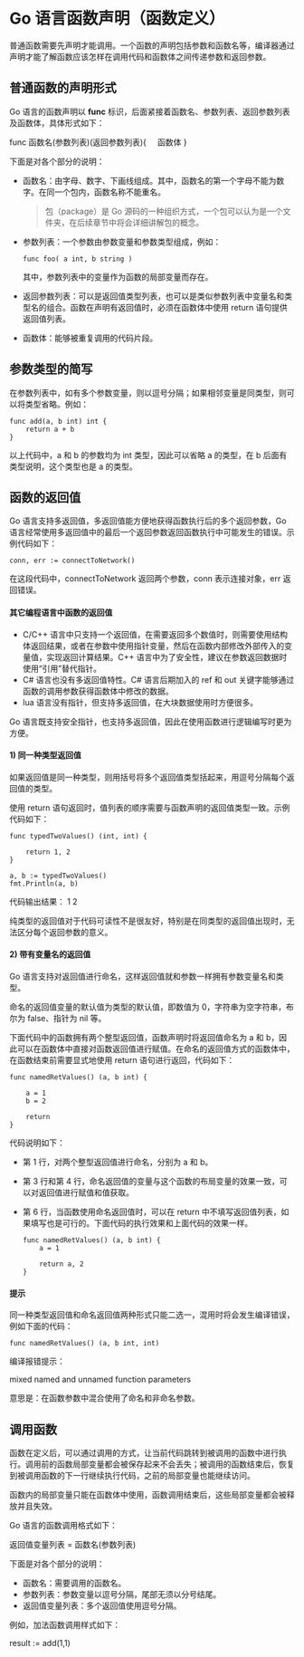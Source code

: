 # Go 语言函数声明（函数定义）

普通函数需要先声明才能调用。一个函数的声明包括参数和函数名等，编译器通过声明才能了解函数应该怎样在调用代码和函数体之间传递参数和返回参数。

## 普通函数的声明形式

Go 语言的函数声明以 **func** 标识，后面紧接着函数名、参数列表、返回参数列表及函数体，具体形式如下：

func 函数名(参数列表)(返回参数列表){
    函数体
}

下面是对各个部分的说明：

*   函数名：由字母、数字、下画线组成。其中，函数名的第一个字母不能为数字。在同一个包内，函数名称不能重名。

    > 包（package）是 Go 源码的一种组织方式，一个包可以认为是一个文件夹，在后续章节中将会详细讲解包的概念。

*   参数列表：一个参数由参数变量和参数类型组成，例如：

    ```
    func foo( a int, b string )
    ```

    其中，参数列表中的变量作为函数的局部变量而存在。
*   返回参数列表：可以是返回值类型列表，也可以是类似参数列表中变量名和类型名的组合。函数在声明有返回值时，必须在函数体中使用 return 语句提供返回值列表。
*   函数体：能够被重复调用的代码片段。

## 参数类型的简写

在参数列表中，如有多个参数变量，则以逗号分隔；如果相邻变量是同类型，则可以将类型省略。例如：

```
func add(a, b int) int {
    return a + b
}
```

以上代码中，a 和 b 的参数均为 int 类型，因此可以省略 a 的类型，在 b 后面有类型说明，这个类型也是 a 的类型。

## 函数的返回值

Go 语言支持多返回值，多返回值能方便地获得函数执行后的多个返回参数，Go 语言经常使用多返回值中的最后一个返回参数返回函数执行中可能发生的错误。示例代码如下：

```
conn, err := connectToNetwork()
```

在这段代码中，connectToNetwork 返回两个参数，conn 表示连接对象，err 返回错误。

#### 其它编程语言中函数的返回值

*   C/C++ 语言中只支持一个返回值，在需要返回多个数值时，则需要使用结构体返回结果，或者在参数中使用指针变量，然后在函数内部修改外部传入的变量值，实现返回计算结果。C++ 语言中为了安全性，建议在参数返回数据时使用“引用”替代指针。
*   C# 语言也没有多返回值特性。C# 语言后期加入的 ref 和 out 关键字能够通过函数的调用参数获得函数体中修改的数据。
*   lua 语言没有指针，但支持多返回值，在大块数据使用时方便很多。

Go 语言既支持安全指针，也支持多返回值，因此在使用函数进行逻辑编写时更为方便。

#### 1) 同一种类型返回值

如果返回值是同一种类型，则用括号将多个返回值类型括起来，用逗号分隔每个返回值的类型。

使用 return 语句返回时，值列表的顺序需要与函数声明的返回值类型一致。示例代码如下：

```
func typedTwoValues() (int, int) {

    return 1, 2
}

a, b := typedTwoValues()
fmt.Println(a, b)
```

代码输出结果：
1 2

纯类型的返回值对于代码可读性不是很友好，特别是在同类型的返回值出现时，无法区分每个返回参数的意义。

#### 2) 带有变量名的返回值

Go 语言支持对返回值进行命名，这样返回值就和参数一样拥有参数变量名和类型。

命名的返回值变量的默认值为类型的默认值，即数值为 0，字符串为空字符串，布尔为 false、指针为 nil 等。

下面代码中的函数拥有两个整型返回值，函数声明时将返回值命名为 a 和 b，因此可以在函数体中直接对函数返回值进行赋值。在命名的返回值方式的函数体中，在函数结束前需要显式地使用 return 语句进行返回，代码如下：

```
func namedRetValues() (a, b int) {

    a = 1
    b = 2

    return
}
```

代码说明如下：

*   第 1 行，对两个整型返回值进行命名，分别为 a 和 b。
*   第 3 行和第 4 行，命名返回值的变量与这个函数的布局变量的效果一致，可以对返回值进行赋值和值获取。
*   第 6 行，当函数使用命名返回值时，可以在 return 中不填写返回值列表，如果填写也是可行的。下面代码的执行效果和上面代码的效果一样。

    ```
    func namedRetValues() (a, b int) {
        a = 1

        return a, 2
    }
    ```

#### 提示

同一种类型返回值和命名返回值两种形式只能二选一，混用时将会发生编译错误，例如下面的代码：

```
func namedRetValues() (a, b int, int)
```

编译报错提示：

mixed named and unnamed function parameters

意思是：在函数参数中混合使用了命名和非命名参数。

## 调用函数

函数在定义后，可以通过调用的方式，让当前代码跳转到被调用的函数中进行执行。调用前的函数局部变量都会被保存起来不会丢失；被调用的函数结束后，恢复到被调用函数的下一行继续执行代码，之前的局部变量也能继续访问。

函数内的局部变量只能在函数体中使用，函数调用结束后，这些局部变量都会被释放并且失效。

Go 语言的函数调用格式如下：

返回值变量列表 = 函数名(参数列表)

下面是对各个部分的说明：

*   函数名：需要调用的函数名。
*   参数列表：参数变量以逗号分隔，尾部无须以分号结尾。
*   返回值变量列表：多个返回值使用逗号分隔。

例如，加法函数调用样式如下：

result := add(1,1)